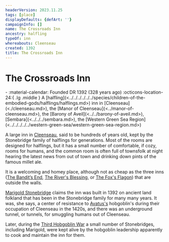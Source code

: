 ```yaml
---
headerVersion: 2023.11.25
tags: [place]
displayDefaults: {defArt: ''}
campaignInfo: []
name: The Crossroads Inn
ancestry: halfling
typeOf: inn
whereabouts: Cleenseau
created: 1392
title: The Crossroads Inn
---
```

# The Crossroads Inn
<div class="grid cards ext-narrow-margin ext-one-column" markdown>
-  
   :material-calendar: Founded DR 1392 (328 years ago)  
    :octicons-location-24:{ .lg .middle } A [halfling](<../../../../../../species/children-of-the-embodied-gods/halflings/halflings.md>) inn in [Cleenseau](<./cleenseau.md>), the [Manor of Cleenseau](<../manor-of-cleenseau.md>), the [Barony of Aveil](<../../barony-of-aveil.md>), [Sembara](<../../../sembara.md>), the [Western Green Sea Region](<../../../../../western-green-sea/western-green-sea-region.md>)  
</div>


A large inn in [Cleenseau](<./cleenseau.md>), said to be hundreds of years old, kept by the Stonebridge family of halflings for generations. Most of the rooms are designed for halflings, but it has a small number of comfortable, if cozy, rooms for humans, and the common room is often full of townsfolk at night hearing the latest news from out of town and drinking down pints of the famous millet ale.

It is a welcoming and homey place, although not as cheap as the three inns ([The Bandit’s End](<./the-bandits-end.md>), [The River's Blessing](<./the-river-s-blessing.md>), or [The Fox's Flagon](<./the-fox-s-flagon.md>)) that are outside the walls.


[Marigold Stonebridge](<../../../../../../people/halflings/marigold-stonebridge.md>) claims the inn was built in 1392 on ancient land folkland that has been in the Stonebridge family for many many years. It was, she says, a center of resistance to [Avatus's](<../../../../../../people/historical-figures/avatus.md>) hobgoblin's during their occupation of Cleenseau in the 1420s, and there was an underground tunnel, or tunnels, for smuggling humans out of Cleenseau.

Later, during the [Third Hobgoblin War](<../../../../../../history/third-hobgoblin-war-sembara.md>) a small number of Stonebridges, including Marigold, were kept alive by the hobgoblin leadership apparently to cook and maintain the inn for them. 

  

